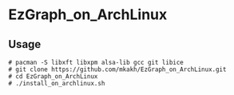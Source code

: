 # EzGraph_on_ArchLinux

## Usage

    # pacman -S libxft libxpm alsa-lib gcc git libice
    # git clone https://github.com/mkakh/EzGraph_on_ArchLinux.git
    # cd EzGraph_on_ArchLinux
    # ./install_on_archlinux.sh
